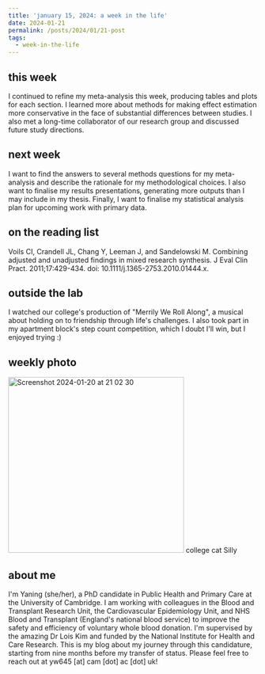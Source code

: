 ```yaml
---
title: 'january 15, 2024: a week in the life'
date: 2024-01-21
permalink: /posts/2024/01/21-post
tags:
  - week-in-the-life
---
```


this week
------
I continued to refine my meta-analysis this week, producing tables and plots for each section. I learned more about methods for making effect estimation more conservative in the face of substantial differences between studies. I also met a long-time collaborator of our research group and discussed future study directions.

next week
------
I want to find the answers to several methods questions for my meta-analysis and describe the rationale for my methodological choices. I also want to finalise my results presentations, generating more outputs than I may include in my thesis. Finally, I want to finalise my statistical analysis plan for upcoming work with primary data.

on the reading list
------
Voils CI, Crandell JL, Chang Y, Leeman J, and Sandelowski M. Combining adjusted and unadjusted findings in mixed research synthesis. J Eval Clin Pract. 2011;17:429-434. doi: 10.1111/j.1365-2753.2010.01444.x.

outside the lab
------
I watched our college's production of "Merrily We Roll Along", a musical about holding on to friendship through life's challenges. I also took part in my apartment block's step count competition, which I doubt I'll win, but I enjoyed trying :)

weekly photo
------
<img width="355" alt="Screenshot 2024-01-20 at 21 02 30" src="https://github.com/yaning-wu/yaning-wu.github.io/assets/145920710/f7541dc2-9f1e-45c2-89eb-b54607c4ea7d">
college cat Silly

about me
------
I'm Yaning (she/her), a PhD candidate in Public Health and Primary Care at the University of Cambridge. I am working with colleagues in the Blood and Transplant Research Unit, the Cardiovascular Epidemiology Unit, and NHS Blood and Transplant (England's national blood service) to improve the safety and efficiency of voluntary whole blood donation. I'm supervised by the amazing Dr Lois Kim and funded by the National Institute for Health and Care Research. This is my blog about my journey through this candidature, starting from nine months before my transfer of status. Please feel free to reach out at yw645 [at] cam [dot] ac [dot] uk!

